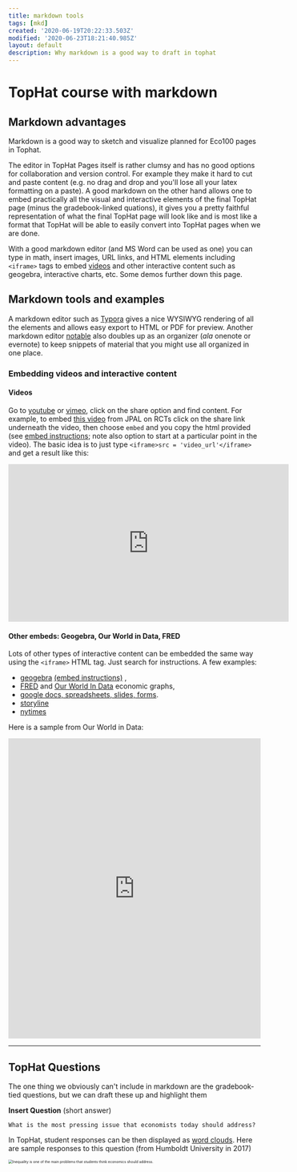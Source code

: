 ```yaml
---
title: markdown tools
tags: [mkd]
created: '2020-06-19T20:22:33.503Z'
modified: '2020-06-23T18:21:40.985Z'
layout: default
description: Why markdown is a good way to draft in tophat
---
```


# TopHat course with markdown

## Markdown advantages

Markdown is a good way to sketch and visualize planned for Eco100 pages in Tophat. 

The editor in TopHat Pages itself is rather clumsy and has no good options for collaboration and version control.  For example they make it hard to cut and paste content (e.g. no drag and drop and you'll lose all your latex formatting on a paste).   A good markdown on the other hand allows one to embed practically all the visual and interactive elements of the final TopHat page (minus the gradebook-linked quations), it gives you a pretty faithful representation of what the final TopHat page will look like and is most like a format that TopHat will be able to easily convert into TopHat pages when we are done.

With a good markdown editor (and MS Word can be used as one) you can type in math, insert images, URL links, and HTML elements including `<iframe>` tags to embed [videos](https://support.google.com/youtube/answer/171780?hl=en) and other interactive content such as geogebra, interactive charts, etc.  Some demos further down this page.

## Markdown tools and examples

A markdown editor such as [Typora](https://typora.io/) gives a nice WYSIWYG rendering of all the elements and allows easy export to HTML or PDF for preview.  Another markdown editor [notable](https://notable.app/)  also doubles up as an organizer (*ala* onenote or evernote) to keep snippets of material that you might use all organized in one place.   

### Embedding videos and interactive content

#### Videos

Go to [youtube](https://www.youtube.com/) or [vimeo](https://vimeo.com/), click on the share option and find content. For example, to embed [this video](https://www.youtube.com/watch?v=Uxqw2Pgm7s8) from JPAL on RCTs click on the share link underneath the video, then choose `embed` and you copy the html provided (see [embed instructions](https://www.youtube.com/watch?v=Uxqw2Pgm7s8); note also option to start at a particular point in the video).  The basic idea is to just type `<iframe>src = 'video_url'</iframe>` and get a result like this:

<iframe width="560" height="315" src="https://www.youtube.com/embed/Uxqw2Pgm7s8" frameborder="0" allow="accelerometer; autoplay; encrypted-media; gyroscope; picture-in-picture" allowfullscreen></iframe>

#### Other embeds: Geogebra, Our World in Data, FRED 

Lots of other types of interactive content can be embedded the same way using the `<iframe>` HTML tag. Just search for instructions. A few examples:

- [geogebra](https://www.geogebra.org/) [(embed instructions)](https://wiki.geogebra.org/en/Reference:Material_Embedding_(Iframe)) ,
-  [FRED](https://fredhelp.stlouisfed.org/fred/graphs/share-my-fred-graph/how-to-embedding-fred-graphs/) and [Our World In Data](https://ourworldindata.org ) economic graphs, 
-  [google docs, spreadsheets, slides, forms](https://support.google.com/docs/answer/183965?co=GENIE.Platform%3DDesktop&hl=en).
-  [storyline](https://play.storylinegame.com/play)
-  [nytimes](https://iframely.com/domains/nytimes) 

Here is a sample from Our World in Data:

<iframe src="https://ourworldindata.org/grapher/daily-new-confirmed-cases-of-covid-19-tests-per-case" loading="lazy" style="width: 100%; height: 600px; border: 0px none;"></iframe>



---

## TopHat Questions

The one thing we obviously can't include in markdown are the gradebook-tied questions, but we can draft these up and highlight them 

**Insert Question** (short answer)

```
What is the most pressing issue that economists today should address?
```

In TopHat, student responses can be then displayed as [word clouds](https://support.tophat.com/s/article/Professor-Viewing-the-Word-Cloud-for-Word-Answer-Questions). Here are sample responses to this question (from Humboldt University in 2017)

<img src="https://core-econ.org/the-economy/book/images/web/figure-19-12.jpg" alt="Inequality is one of the main problems that students think economics should address. " style="zoom:50%;" />

```

```
